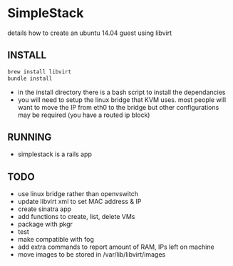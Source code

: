 # SimpleStack

details how to create an ubuntu 14.04 guest using libvirt

## INSTALL

```bash
brew install libvirt
bundle install
```

- in the install directory there is a bash script to install the dependancies
- you will need to setup the linux bridge that KVM uses.  most people
  will want to move the IP from eth0 to the bridge but other configurations
  may be required (you have a routed ip block)

## RUNNING

- simplestack is a rails app

## TODO

- use linux bridge rather than openvswitch
- update libvirt xml to set MAC address & IP
- create sinatra app
- add functions to create, list, delete VMs
- package with pkgr
- test
- make compatible with fog
- add extra commands to report amount of RAM, IPs left on machine
- move images to be stored in /var/lib/libvirt/images
